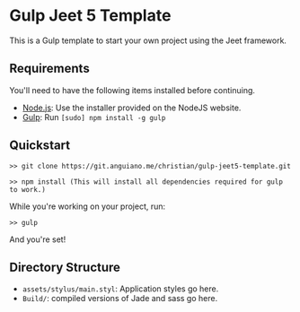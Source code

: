 # Gulp Jeet 5 Template

This is a Gulp template to start your own project using the Jeet framework.

## Requirements

You'll need to have the following items installed before continuing.

  * [Node.js](http://nodejs.org): Use the installer provided on the NodeJS website.
  * [Gulp](http://gulpjs.com/): Run `[sudo] npm install -g gulp`

## Quickstart

`>> git clone https://git.anguiano.me/christian/gulp-jeet5-template.git`

`>> npm install (This will install all dependencies required for gulp to work.)
`

While you're working on your project, run:

`>> gulp`

And you're set!

## Directory Structure

  * `assets/stylus/main.styl`: Application styles go here.
  * `Build/`: compiled versions of Jade and sass go here.
